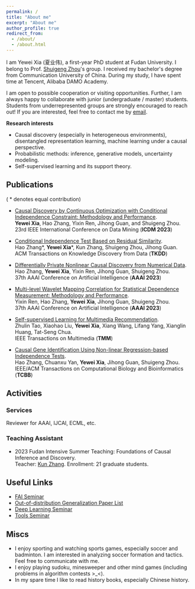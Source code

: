 ```yaml
---
permalink: /
title: "About me"
excerpt: "About me"
author_profile: true
redirect_from: 
  - /about/
  - /about.html
---
```


I am Yewei Xia (夏业伟), a first-year PhD student at Fudan University.
I belong to Prof. [Shuigeng Zhou](https://scholar.google.com/citations?user=yAE-Av4AAAAJ&hl=zh-CN)'s group.
I received my bachelor's degree from Communication University of China. During my study, I have spent time at Tencent, Alibaba DAMO Academy.

I am open to possible cooperation or visiting opportunities. 
Further, I am always happy to collaborate with junior (undergraduate / master) students.
Students from underrepresented groups are strongly encouraged to reach out!
If you are interested, feel free to contact me by [email](ywxia23@m.fudan.edu.cn).
 

**Research interests**
* Causal discovery (especially in heterogeneous environments), disentangled representation learning, machine learning under a causal perspective. 
* Probabilistic methods: inference, generative models, uncertainty modeling.
* Self-supervised learning and its support theory.

## Publications 
( * denotes equal contribution)

- [Causal Discovery by Continuous Optimization with Conditional Independence Constraint: Methodology and Performance]().  
  **Yewei Xia**, Hao Zhang, Yixin Ren, Jihong Guan, and Shuigeng Zhou.  
  23rd IEEE International Conference on Data Mining (**ICDM 2023**)
  
- [Conditional Independence Test Based on Residual Similarity](https://dl.acm.org/doi/abs/10.1145/3593810).  
  Hao Zhang\*, **Yewei Xia**\*, Kun Zhang, Shuigeng Zhou, Jihong Guan.  
  ACM Transactions on Knowledge Discovery from Data (**TKDD**)

- [Differentially Private Nonlinear Causal Discovery from Numerical Data](https://ojs.aaai.org/index.php/AAAI/article/view/26452).  
  Hao Zhang, **Yewei Xia**, Yixin Ren, Jihong Guan, Shuigeng Zhou.  
  37th AAAI Conference on Artificial Intelligence (**AAAI 2023**)   

- [Multi-level Wavelet Mapping Correlation for Statistical Dependence Measurement: Methodology and Performance](https://ojs.aaai.org/index.php/AAAI/article/view/25799).  
  Yixin Ren, Hao Zhang, **Yewei Xia**, Jihong Guan, Shuigeng Zhou.  
  37th AAAI Conference on Artificial Intelligence (**AAAI 2023**)     

- [Self-supervised Learning for Multimedia Recommendation](https://ieeexplore.ieee.org/abstract/document/9811387).   
  Zhulin Tao, Xiaohao Liu, **Yewei Xia**, Xiang Wang, Lifang Yang, Xianglin Huang, Tat-Seng Chua.  
  IEEE Transactions on Multimedia (**TMM**)

- [Causal Gene Identification Using Non-linear Regression-based Independence Tests](https://ieeexplore.ieee.org/abstract/document/9709100).   
  Hao Zhang, Chuanxu Yan, **Yewei Xia**, Jihong Guan, Shuigeng Zhou.  
  IEEE/ACM Transactions on Computational Biology and Bioinformatics (**TCBB**)
  
## Activities
### Services
Reviewer for AAAI, IJCAI, ECML, etc.

### Teaching Assistant
- 2023 Fudan Intensive Summer Teaching: Foundations of Causal Inference and Discovery.  
  Teacher: [Kun Zhang](https://www.andrew.cmu.edu/user/kunz1/index.html). Enrollment: 21 graduate students.

## Useful Links

- [FAI Seminar](https://www.tengjiaye.com/seminar)
- [Out-of-distribution Generalization Paper List](https://out-of-distribution-generalization.com/)
- [Deep Learning Seminar](http://tianyuanzhang.com/teaching/)
- [Tools Seminar](https://github.com/pppppass/ToolsSeminar)

## Miscs
* I enjoy sporting and watching sports games, especially soccer and badminton. I am interested in analyzing soccer formation and tactics. Feel free to communicate with me.
* I enjoy playing sudoku, minesweeper and other mind games (including problems in algorithm contests >_<). 
* In my spare time I like to read history books, especially Chinese history.
